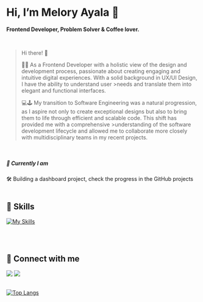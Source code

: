# Hi, I’m Melory Ayala 👋

<p><b>Frontend Developer, Problem Solver & Coffee lover.</b></p>
<br>

>Hi there! 👋
>
>🌈🎨 As a Frontend Developer with a holistic view of the design and development process, passionate about creating engaging and intuitive digital experiences. With a solid background in UX/UI Design, I have the ability to understand user >needs and translate them into elegant and functional interfaces.
>
>💻🕹️ My transition to Software Engineering was a natural progression, as I aspire not only to create exceptional designs but also to bring them to life through efficient and scalable code. This shift has provided me with a comprehensive >understanding of the software development lifecycle and allowed me to collaborate more closely with multidisciplinary teams in my recent projects.
<br>
 
##### 🎯 Currently I am

🛠️ Building a dashboard project, check the progress in the GitHub projects
<br><br>

## 🧠 Skills
  [![My Skills](https://skillicons.dev/icons?i=js,ts,react,nextjs,mongodb,tailwind,styledcomponents,jest,azure,git,html,css,figma)](https://skillicons.dev)
<!-- [![GitHub Streak](http://github-readme-streak-stats.herokuapp.com?user=meloryayala&border_radius=5)](https://git.io/streak-stats) --->
<br><br>

## 🔌 Connect with me

[<img src="https://img.shields.io/badge/Gmail-D14836?style=for-the-badge&logo=gmail&logoColor=white" />](mailto:melory.ayala@gamil.com)
[<img src="https://img.shields.io/badge/LinkedIn-0077B5?style=for-the-badge&logo=linkedin&logoColor=white" />](https://www.linkedin.com/in/melory-ayala/)
<br><br>

[![Top Langs](https://github-readme-stats.vercel.app/api/top-langs/?username=meloryayala&layout=compact)](https://github.com/meloryayala/github-readme-stats)
<!---
meloryayala/meloryayala is a ✨ special ✨ repository because its `README.md` (this file) appears on your GitHub profile.
You can click the Preview link to take a look at your changes.
- 👀 I’m interested in UX & Programming
- 💞️I’m currently learning JavaScrpt & React
- 📫 How to reach me: melory.ayala@gmail.com --->

